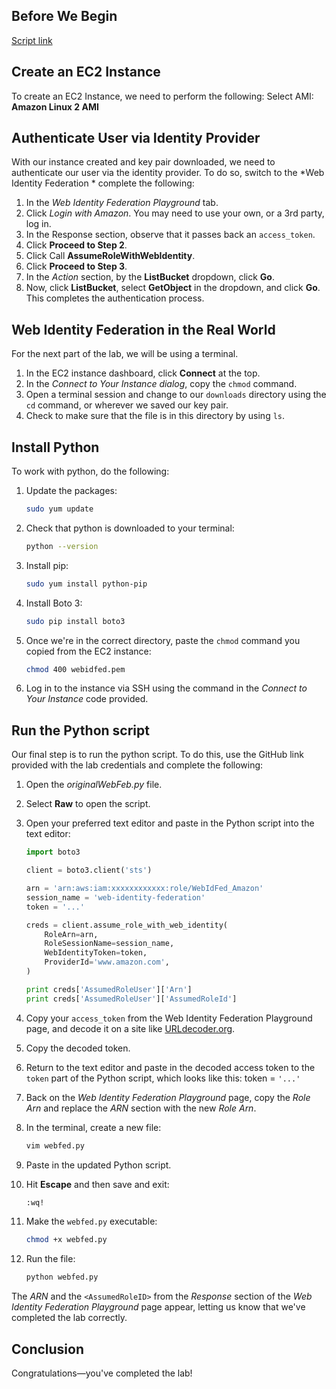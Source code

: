 ## Before We Begin
[Script link](https://github.com/natonic/AWS_SA_Pro/tree/master/webIdentityFederation)


## Create an EC2 Instance
To create an EC2 Instance, we need to perform the following:
Select AMI: **Amazon Linux 2 AMI**

## Authenticate User via Identity Provider
With our instance created and key pair downloaded, we need to authenticate our user via the identity provider. To do so, switch to the *Web Identity Federation * complete the following:

1. In the _Web Identity Federation Playground_ tab.
2. Click *Login with Amazon*. You may need to use your own, or a 3rd party, log in.
3. In the Response section, observe that it passes back an `access_token`.
4. Click **Proceed to Step 2**.
5. Click Call **AssumeRoleWithWebIdentity**.
6. Click **Proceed to Step 3**.
7. In the _Action_ section, by the **ListBucket** dropdown, click **Go**.
8. Now, click **ListBucket**, select **GetObject** in the dropdown, and click **Go**.
This completes the authentication process.

## Web Identity Federation in the Real World
For the next part of the lab, we will be using a terminal.

1. In the EC2 instance dashboard, click **Connect** at the top.
2. In the _Connect to Your Instance dialog_, copy the `chmod` command.
3. Open a terminal session and change to our `downloads` directory using the `cd` command, or wherever we saved our key pair.
4. Check to make sure that the file is in this directory by using `ls`.
## Install Python
To work with python, do the following:

1. Update the packages:

    ```bash
    sudo yum update
    ```
2. Check that python is downloaded to your terminal:
    ```bash
    python --version
    ```

3. Install pip:

    ```bash
    sudo yum install python-pip
    ```

4. Install Boto 3:

    ```bash
    sudo pip install boto3
    ```
    
5. Once we're in the correct directory, paste the `chmod` command you copied from the EC2 instance:

    ```bash
    chmod 400 webidfed.pem
    ```

6. Log in to the instance via SSH using the command in the *Connect to Your Instance* code provided.


## Run the Python script

Our final step is to run the python script. To do this, use the GitHub link provided with the lab credentials and complete the following:

1. Open the *originalWebFeb.py* file.

2. Select **Raw** to open the script.

3. Open your preferred text editor and paste in the Python script into the text editor:

    ```python
    import boto3

    client = boto3.client('sts')

    arn = 'arn:aws:iam:xxxxxxxxxxxx:role/WebIdFed_Amazon'
    session_name = 'web-identity-federation'
    token = '...'

    creds = client.assume_role_with_web_identity(
        RoleArn=arn,
        RoleSessionName=session_name,
        WebIdentityToken=token,
        ProviderId='www.amazon.com',
    )

    print creds['AssumedRoleUser']['Arn']
    print creds['AssumedRoleUser']['AssumedRoleId']
    ```

4. Copy your `access_token` from the Web Identity Federation Playground page, and decode it on a site like [URLdecoder.org](https://www.urldecoder.org/).
5. Copy the decoded token.
6. Return to the text editor and paste in the decoded access token to the `token` part of the Python script, which looks like this: token = `'...'`
7. Back on the *Web Identity Federation Playground* page, copy the *Role Arn*  and replace the *ARN* section with the new *Role Arn*.
8. In the terminal, create a new file:

    ```bash
    vim webfed.py
    ```

8. Paste in the updated Python script.
9. Hit **Escape** and then save and exit:

    ```bash
    :wq!
    ```

10. Make the `webfed.py` executable:

    ```bash
    chmod +x webfed.py
    ```

11. Run  the file:

    ```bash
    python webfed.py
    ```
    
The *ARN* and the `<AssumedRoleID>` from the *Response* section of the *Web Identity Federation Playground* page appear, letting us know that we've completed the lab correctly.

## Conclusion

Congratulations—you've completed the lab!